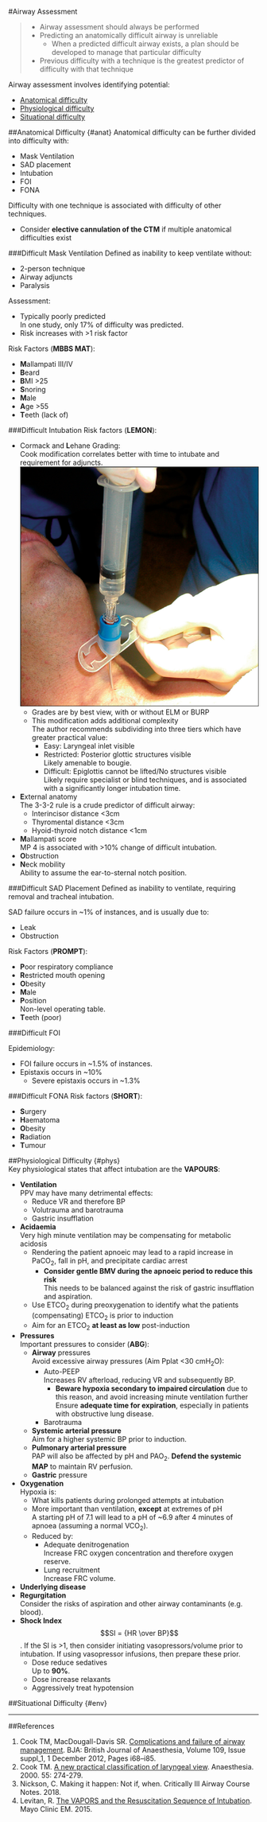 #Airway Assessment

> * Airway assessment should always be performed
> * Predicting an anatomically difficult airway is unreliable
> 	* When a predicted difficult airway exists, a plan should be developed to manage that particular difficulty
> * Previous difficulty with a technique is the greatest predictor of difficulty with that technique

Airway assessment involves identifying potential:
* [Anatomical difficulty](#anat)  
* [Physiological difficulty](#phys)
* [Situational difficulty](#env)

##Anatomical Difficulty {#anat}
Anatomical difficulty can be further divided into difficulty with:
* Mask Ventilation
* SAD placement
* Intubation
* FOI
* FONA

Difficulty with one technique is associated with difficulty of other techniques.
* Consider **elective cannulation of the CTM** if multiple anatomical difficulties exist


###Difficult Mask Ventilation
Defined as inability to keep ventilate without:
* 2-person technique
* Airway adjuncts
* Paralysis

Assessment:
* Typically poorly predicted  
In one study, only 17% of difficulty was predicted.
* Risk increases with >1 risk factor

Risk Factors (**MBBS MAT**):
* **M**allampati III/IV
* **B**eard
* **B**MI >25
* **S**noring
* **M**ale
* **A**ge >55
* **T**eeth (lack of)



###Difficult Intubation
Risk factors (**LEMON**):
* Cormack and **L**ehane Grading:  
Cook modification correlates better with time to intubate and requirement for adjuncts.  
![Cook Modification](/resources/needlecric.png)
	* Grades are by best view, with or without ELM or BURP
	* This modification adds additional complexity  
	The author recommends subdividing into three tiers which have greater practical value:
		* Easy: Laryngeal inlet visible
		* Restricted: Posterior glottic structures visible  
		Likely amenable to bougie.
		* Difficult: Epiglottis cannot be lifted/No structures visible  
		Likely require specialist or blind techniques, and is associated with a significantly longer intubation time.
* **E**xternal anatomy  
The 3-3-2 rule is a crude predictor of difficult airway:
	* Interincisor distance <3cm
	* Thyromental distance <3cm
	* Hyoid-thyroid notch distance <1cm
* **M**allampati score  
MP 4 is associated with >10% change of difficult intubation.
* **O**bstruction
* **N**eck mobility  
Ability to assume the ear-to-sternal notch position.


###Difficult SAD Placement
Defined as inability to ventilate, requiring removal and tracheal intubation.

SAD failure occurs in ~1% of instances, and is usually due to:
* Leak
* Obstruction

Risk Factors (**PROMPT**):
* **P**oor respiratory compliance
* **R**estricted mouth opening
* **O**besity
* **M**ale
* **P**osition  
Non-level operating table.
* **T**eeth (poor)


###Difficult FOI

Epidemiology:
* FOI failure occurs in ~1.5% of instances. 
* Epistaxis occurs in ~10%
	* Severe epistaxis occurs in ~1.3%


###Difficult FONA
Risk factors (**SHORT**):
* **S**urgery 
* **H**aematoma
* **O**besity
* **R**adiation
* **T**umour


##Physiological Difficulty {#phys}	
Key physiological states that affect intubation are the **VAPOURS**:
* **Ventilation**  
PPV may have many detrimental effects:
	* Reduce VR and therefore BP
	* Volutrauma and barotrauma
	* Gastric insufflation
* **Acidaemia**  
Very high minute ventilation may be compensating for metabolic acidosis  
	* Rendering the patient apnoeic may lead to a rapid increase in PaCO<sub>2</sub>, fall in pH, and precipitate cardiac arrest
		* **Consider gentle BMV during the apnoeic period to reduce this risk**  
		This needs to be balanced against the risk of gastric insufflation and aspiration.
	* Use ETCO<sub>2</sub> during preoxygenation to identify what the patients (compensating) ETCO<sub>2</sub> is prior to induction
	* Aim for an ETCO<sub>2</sub> **at least as low** post-induction
* **Pressures**  
Important pressures to consider (**ABG**):
	* **Airway** pressures  
	Avoid excessive airway pressures (Aim Pplat <30 cmH<sub>2</sub>O):
		* Auto-PEEP  
		Increases RV afterload, reducing VR and subsequently BP.
			* **Beware hypoxia secondary to impaired circulation** due to this reason, and avoid increasing minute ventilation further  
			Ensure **adequate time for expiration**, especially in patients with obstructive lung disease.
		* Barotrauma
	* **Systemic arterial pressure**  
	Aim for a higher systemic BP prior to induction.
	* **Pulmonary arterial pressure**  
	PAP will also be affected by pH and PAO<sub>2</sub>. **Defend the systemic MAP** to maintain RV perfusion.
	* **Gastric** pressure
* **Oxygenation**  
Hypoxia is:
	* What kills patients during prolonged attempts at intubation
	* More important than ventilation, **except** at extremes of pH  
	A starting pH of 7.1 will lead to a pH of ~6.9 after 4 minutes of apnoea (assuming a normal VCO<sub>2</sub>).
	* Reduced by:
		* Adequate denitrogenation  
		Increase FRC oxygen concentration and therefore oxygen reserve.
		* Lung recruitment  
		Increase FRC volume.
* **Underlying disease**
* **Regurgitation**  
Consider the risks of aspiration and other airway contaminants (e.g. blood).
* **Shock Index**  
$$SI = {HR \over BP}$$. If the SI is >1, then consider initiating vasopressors/volume prior to intubation. If using vasopressor infusions, then prepare these prior.
	* Dose reduce sedatives  
	Up to **90%**.
	* Dose increase relaxants
	* Aggressively treat hypotension


##Situational Difficulty {#env}


---
##References
1. Cook TM, MacDougall-Davis SR.  [Complications and failure of airway management](https://academic.oup.com/bja/article/109/suppl_1/i68/293543). BJA: British Journal of Anaesthesia, Volume 109, Issue suppl_1, 1 December 2012, Pages i68–i85.
2. Cook TM. [A new practical classification of laryngeal view](https://onlinelibrary.wiley.com/doi/full/10.1046/j.1365-2044.2000.01270.x). Anaesthesia. 2000. 55: 274-279. 
3. Nickson, C. Making it happen: Not if, when. Critically Ill Airway Course Notes. 2018. 
4. Levitan, R. [The VAPORS and the Resuscitation Sequence of Intubation](https://www.youtube.com/watch?v=152xArQfWyU). Mayo Clinic EM. 2015.